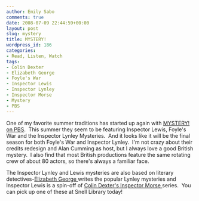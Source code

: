 ```yaml
---
author: Emily Sabo
comments: true
date: 2008-07-09 22:44:59+00:00
layout: post
slug: mystery
title: MYSTERY!
wordpress_id: 186
categories:
- Read, Listen, Watch
tags:
- Colin Dexter
- Elizabeth George
- Foyle's War
- Inspector Lewis
- Inspector Lynley
- Inspector Morse
- Mystery
- PBS
---
```


One of my favorite summer traditions has started up again with [MYSTERY! on PBS](http://www.pbs.org/wgbh/masterpiece/index.html).  This summer they seem to be featuring Inspector Lewis, Foyle's War and the Inspector Lynley Mysteries.  And it looks like it will be the final season for both Foyle's War and Inspector Lynley.  I'm not crazy about their credits redesign and Alan Cumming as host, but I always love a good British mystery.  I also find that most British productions feature the same rotating crew of about 80 actors, so there's always a familiar face.

The Inspector Lynley and Lewis mysteries are also based on literary detectives-[Elizabeth George ](http://nucat.lib.neu.edu/search~S13?/ageorge+elizabeth/ageorge+elizabeth/1%2C2%2C14%2CE/2exact&FF=ageorge+elizabeth&1%2C13%2C/indexsort=-)writes the popular Lynley mysteries and Inspector Lewis is a spin-off of [Colin Dexter's Inspector Morse ](http://nucat.lib.neu.edu/search~S13/?searchtype=a&searcharg=dexter+colin&searchscope=13&SORT=DZ&extended=1&SUBMIT=Search&searchlimits=&searchorigarg=tinspector+morse)series.  You can pick up one of these at Snell Library today!

